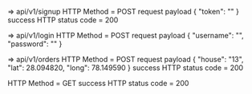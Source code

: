 => api/v1/signup
HTTP Method = POST
request payload
{
    "token": "<token>"
}
success HTTP status code = 200


=> api/v1/login
HTTP Method = POST
request payload
{
    "username": "<username>",
    "password": "<password>"
}



=> api/v1/orders
HTTP Method = POST
request payload
{
    "house": "13",
    "lat": 28.094820,
    "long": 78.149590
}
success HTTP status code = 200

HTTP Method = GET
success HTTP status code = 200
